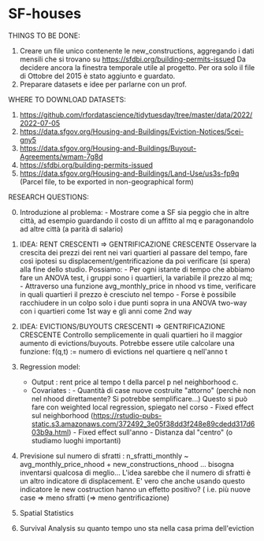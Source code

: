 # SF-houses

THINGS TO BE DONE:

1) Creare un file unico contenente le new_constructions, aggregando i dati mensili che si trovano su https://sfdbi.org/building-permits-issued
   Da decidere ancora la finestra temporale utile al progetto. Per ora solo il file di Ottobre del 2015 è stato aggiunto e guardato.
3) Preparare datasets e idee per parlarne con un prof.


WHERE TO DOWNLOAD DATASETS:

1) https://github.com/rfordatascience/tidytuesday/tree/master/data/2022/2022-07-05
2) https://data.sfgov.org/Housing-and-Buildings/Eviction-Notices/5cei-gny5
3) https://data.sfgov.org/Housing-and-Buildings/Buyout-Agreements/wmam-7g8d
4) https://sfdbi.org/building-permits-issued
5) https://data.sfgov.org/Housing-and-Buildings/Land-Use/us3s-fp9q (Parcel file, to be exported in non-geographical form)


RESEARCH QUESTIONS:


0) Introduzione al problema: - Mostrare come a SF sia peggio che in altre città, ad esempio guardando il costo di un affitto al mq e paragonandolo ad altre città
                               (a parità di salario)

1) IDEA: RENT CRESCENTI => GENTRIFICAZIONE CRESCENTE
   Osservare la crescita dei prezzi dei rent nei vari quartieri al passare del tempo, fare così ipotesi su
   displacement/gentrificazione da poi verificare (si spera) alla fine dello studio.
   Possiamo: - Per ogni istante di tempo che abbiamo fare un ANOVA test, i gruppi sono i quartieri, la variabile il prezzo al mq;
             - Attraverso una funzione avg_monthly_price in nhood vs time, verificare in quali quartieri il prezzo è cresciuto nel tempo
             - Forse è possibile racchiudere in un colpo solo i due punti sopra in una ANOVA two-way con i quartieri come 1st way e gli anni come 2nd way
                                 
2) IDEA: EVICTIONS/BUYOUTS CRESCENTI => GENTRIFICAZIONE CRESCENTE
   Controllo semplicemente in quali quartieri ho il maggior aumento di evictions/buyouts. Potrebbe essere utile calcolare una funzione:
     f(q,t) := numero di evictions nel quartiere q nell'anno t
3) Regression model: 
   - Output : rent price al tempo t della parcel p nel neighborhood c.
   - Covariates : - Quantità di case nuove costruite "attorno" (perchè non nel nhood direttamente? Si potrebbe semplificare...)
                    Questo si può fare con weighted local regression, spiegato nel corso
                  - Fixed effect sul neighborhood (https://rstudio-pubs-static.s3.amazonaws.com/372492_3e05f38dd3f248e89cdedd317d603b9a.html)
                  - Fixed effect sull'anno
                  - Distanza dal "centro" (o studiamo luoghi importanti)
                 
4) Previsione sul numero di sfratti : n_sfratti_monthly ~ avg_monthly_price_nhood + new_constructions_nhood  ... bisogna inventarsi qualcosa di meglio...
     L'idea sarebbe che il numero di sfratti è un altro indicatore di displacement. E' vero che anche usando questo indicatore le new costruction hanno un effetto 
     positivo? ( i.e. più nuove case => meno sfratti (=> meno gentrificazione)

5) Spatial Statistics
6) Survival Analysis su quanto tempo uno sta nella casa prima dell'eviction


